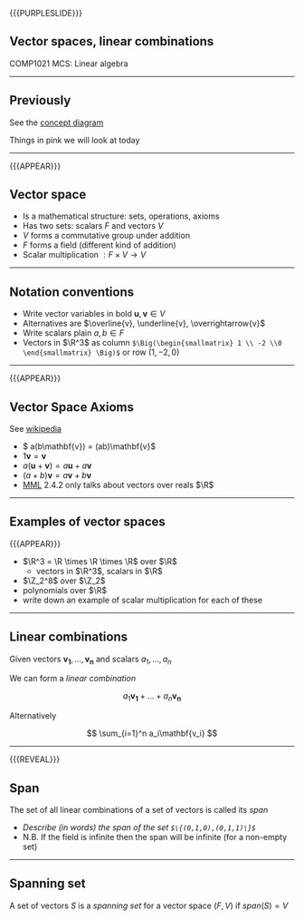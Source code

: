{{{PURPLESLIDE}}}

## Vector spaces, linear combinations

COMP1021 MCS: Linear algebra

---

## Previously

See the [concept diagram](https://github.com/stevenaeola/linalg_lectures/blob/eda722174a07eaee5df5579226749d5d755a7e76/concepts.mmd)

Things in pink we will look at today

---
{{{APPEAR}}}

## Vector space

- Is a mathematical structure: sets, operations, axioms
- Has two sets: scalars $F$ and vectors $V$
- $V$ forms a commutative group under addition
- $F$ forms a field (different kind of addition)
- Scalar multiplication $: F \times V \rightarrow V$

---

## Notation conventions

- Write vector variables in bold $\mathbf{u},\mathbf{v} \in V$
- Alternatives are $\overline{v}, \underline{v}, \overrightarrow{v}$
- Write scalars plain $a,b \in F$
- Vectors in $\R^3$ as column `$\Big(\begin{smallmatrix} 1 \\ -2 \\0 \end{smallmatrix} \Big)$` or row $(1,-2,0)$

---

{{{APPEAR}}}

## Vector Space Axioms

See [wikipedia](https://en.wikipedia.org/wiki/Vector_space#Definition_and_basic_properties)

- $ a(b\mathbf{v}) = (ab)\mathbf{v}$
- $1\mathbf{v} = \mathbf{v}$
- $a(\mathbf{u} + \mathbf{v}) = a\mathbf{u} + a\mathbf{v}$
- $(a + b)\mathbf{v} = a\mathbf{v} + b\mathbf{v}$
- [MML](https://mml-book.github.io/) 2.4.2 only talks about vectors over reals $\R$

---

## Examples of vector spaces

{{{APPEAR}}}

- $\R^3 = \R \times \R \times \R$ over $\R$ 
  - vectors in $\R^3$, scalars in $\R$
- $\Z_2^8$ over $\Z_2$
- polynomials over $\R$
- write down an example of scalar multiplication for each of these

---

## Linear combinations

Given vectors $\mathbf{v_1}, \ldots ,\mathbf{v_n}$ and scalars $a_1, \ldots ,a_n$

We can form a _linear combination_

$$ a_1\mathbf{v_1} + \ldots + a_n\mathbf{v_n}$$

Alternatively

$$ \sum_{i=1}^n a_i\mathbf{v_i} $$

---
{{{REVEAL}}}

## Span

The set of all linear combinations of a set of vectors is called its _span_


- _Describe (in words) the span of the set `$\{(0,1,0),(0,1,1)\}$`_
- N.B. If the field is infinite then the span will be infinite (for a non-empty set)


---

## Spanning set

A set of vectors $S$ is a _spanning set_ for a vector space $(F,V)$ if $span(S)=V$